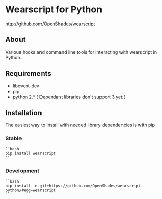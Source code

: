# Wearscript for Python #
<http://github.com/OpenShades/wearscript>

## About ##

Various hooks and command line tools for interacting with wearscript in Python.


## Requirements ##

  * libevent-dev 
  * pip
  * python 2.* ( Dependant libraries don't support 3 yet )

## Installation ##

The easiest way to install with needed library dependencies is with pip

### Stable ###

    ``bash
    pip install wearscript
    ``

### Development ###

    ``bash
    pip install -e git+https://github.com/OpenShades/wearscript-python/#egg=wearscript
    ``
